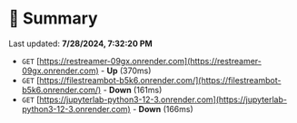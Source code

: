 # 📖 Summary
Last updated: **7/28/2024, 7:32:20 PM**

- `GET` [https://restreamer-09gx.onrender.com](https://restreamer-09gx.onrender.com) - **Up** (370ms)
- `GET` [https://filestreambot-b5k6.onrender.com/](https://filestreambot-b5k6.onrender.com/) - **Down** (161ms)
- `GET` [https://jupyterlab-python3-12-3.onrender.com](https://jupyterlab-python3-12-3.onrender.com) - **Down** (166ms)
